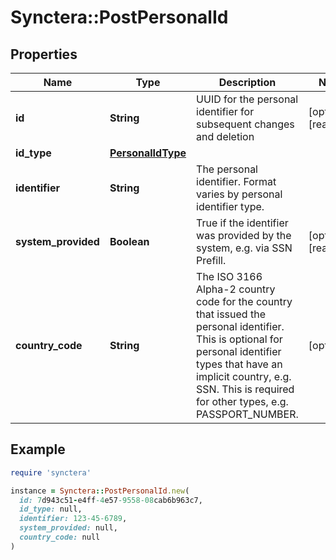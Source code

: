 # Synctera::PostPersonalId

## Properties

| Name | Type | Description | Notes |
| ---- | ---- | ----------- | ----- |
| **id** | **String** | UUID for the personal identifier for subsequent changes and deletion | [optional][readonly] |
| **id_type** | [**PersonalIdType**](PersonalIdType.md) |  |  |
| **identifier** | **String** | The personal identifier. Format varies by personal identifier type. |  |
| **system_provided** | **Boolean** | True if the identifier was provided by the system, e.g. via SSN Prefill. | [optional][readonly] |
| **country_code** | **String** | The ISO 3166 Alpha-2 country code for the country that issued the personal identifier. This is optional for personal identifier types that have an implicit country, e.g. SSN. This is required for other types, e.g. PASSPORT_NUMBER.  | [optional] |

## Example

```ruby
require 'synctera'

instance = Synctera::PostPersonalId.new(
  id: 7d943c51-e4ff-4e57-9558-08cab6b963c7,
  id_type: null,
  identifier: 123-45-6789,
  system_provided: null,
  country_code: null
)
```


